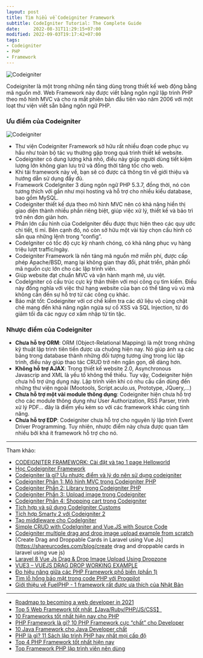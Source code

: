 ```yaml
---
layout: post
title: Tìm hiểu về Codeigniter Framework
subtitle: CodeIgniter Tutorial: The Complete Guide
date:     2022-08-31T11:29:15+07:00
modified: 2022-09-03T19:17:42+07:00
tags:
- Codeigniter
- PHP
- Framework
---
```


![Codeigniter](https://boxxv.github.io/img/2022/CodeIgniter-Framework.jpg "Codeigniter")

Codeigniter là một trong những nền tảng dùng trong thiết kế web động bằng mã nguồn mở. Web Framework này được viết bằng ngôn ngữ lập trình PHP theo mô hình MVC và cho ra mắt phiên bản đầu tiên vào năm 2006 với một loạt thư viện viết sẵn bằng ngôn ngữ PHP.


### Ưu điểm của Codeigniter

![Codeigniter](https://boxxv.github.io/img/2022/Banner-1-New.jpg "Codeigniter")

- Thư viện Codeigniter Framework sở hữu rất nhiều đoạn code phục vụ hầu như toàn bộ tác vụ thường gặp trong quá trình thiết kế website.
- Codeigniter có dung lượng khá nhỏ, điều này giúp người dùng tiết kiệm lượng lớn không gian lưu trữ và đồng thời tăng tốc cho web.
- Khi tải framework này về, bạn sẽ có được cả thông tin về giới thiệu và hướng dẫn sử dụng đầy đủ. 
- Framework CodeIgniter 3 dùng ngôn ngữ PHP 5.3.7, đồng thời, nó còn tương thích với gần như mọi hosting và hỗ trợ cho nhiều kiểu database, bao gồm MySQL.
- Codeigniter thiết kế dựa theo mô hình MVC nên có khả năng hiển thị giao diện thành nhiều phần riêng biệt, giúp việc xử lý, thiết kế và bảo trì trở nên đơn giản hơn.
- Phần lớn cấu hình của CodeIgniter đều được thực hiện theo các quy ước chi tiết, tỉ mỉ. Bên cạnh đó, nó còn sở hữu một vài tùy chọn cấu hình có sẵn qua những lệnh trong “config”.
- CodeIgniter có tốc độ cực kỳ nhanh chóng, có khả năng phục vụ hàng triệu lượt traffic/ngày. 
- Codeigniter Framework là nền tảng mã nguồn mở miễn phí, được cấp phép Apache/BSD, mang lại không gian thay đổi, phát triển, phân phối mã nguồn cực lớn cho các lập trình viên.
- Giúp website đạt chuẩn MVC và vận hành mạnh mẽ, ưu việt. 
- CodeIgniter có cấu trúc cực kỳ thân thiện với mọi công cụ tìm kiếm. Điều này đồng nghĩa với việc thứ hạng website của bạn có thể tăng vù vù mà không cần đến sự hỗ trợ từ các công cụ khác. 
- Bảo mật tốt: Codeigniter với cơ chế kiểm tra các dữ liệu vô cùng chặt chẽ mang đến khả năng ngăn ngừa sự cố XSS và SQL Injection, từ đó giảm tối đa các nguy cơ xâm nhập từ tin tặc.

### Nhược điểm của Codeigniter

- **Chưa hỗ trợ ORM**: ORM (Object-Relational Mapping) là một trong những kỹ thuật lập trình tiên tiến được ưa chuộng hiện nay. Nó giúp ánh xạ các bảng trong database thành những đối tượng tương ứng trong lúc lập trình, điều này giúp thao tác CRUD trở nên ngắn gọn, dễ dàng hơn.
- **Không hỗ trợ AJAX**: Trong thiết kế website 2.0, Asynchronous Javascrip and XML là yếu tố không thể thiếu. Tuy vậy, Codeigniter hiện chưa hỗ trợ ứng dụng này. Lập trình viên khi có nhu cầu cần dùng đến những thư viện ngoài (Mootools, Script.aculo.us, Prototype, JQuery,...)
- **Chưa hỗ trợ một vài module thông dụng**: Codeigniter hiện chưa hỗ trợ cho các module thông dụng như User Authorization, RSS Parser, trình xử lý PDF… đây là điểm yếu kém so với các framework khác cùng tính năng.
- **Chưa hỗ trợ EDP**: Codeigniter chưa hỗ trợ cho nguyên lý lập trình Event Driver Programming. Tuy nhiên, nhược điểm này chưa được quan tâm nhiều bởi khá ít framework hỗ trợ cho nó. 





-----
Tham khảo:

- [CODEIGNITER FRAMEWORK: Cài đặt và tạo 1 page Helloworld](https://viblo.asia/p/codeigniter-framework-cai-dat-va-tao-1-page-helloworld-XogBG262GxnL)
- [Học Codeigniter Framework](https://freetuts.net/hoc-codeigniter)
- [Codeigniter là gì? Ưu nhược điểm và lý do nên sử dụng codeigniter](https://bizfly.vn/techblog/codeigniter-la-gi.html)
- [Codeigniter Phần 1: Mô hình MVC trong Codeigniter PHP](https://viblo.asia/p/codeigniter-framework-phan-1-mo-hinh-mvc-trong-codeigniter-php-MJykjQjqePB)
- [Codeigniter Phần 2: Library trong Codeigniter PHP](https://viblo.asia/p/codeigniter-framework-phan-2-library-trong-codeigniter-php-library-database-va-library-form-validation-DXOkRjOWkdZ)
- [Codeigniter Phần 3: Upload image trong Codeigniter](https://viblo.asia/p/codeigniter-framework-phan-3-upload-image-trong-codeigniter-DbmvmLWxkAg)
- [Codeigniter Phần 4: Shopping cart trong Codeigniter](https://viblo.asia/p/codeigniter-framework-phan-4-shopping-cart-trong-codeigniter-ZjlvaloRkqJ)
- [Tích hợp và sử dụng CodeIgniter Customs](https://viblo.asia/p/tich-hop-va-su-dung-codeigniter-customs-m68Z0NG95kG)
- [Tích hợp Smarty 2 với Codeigniter 2](https://viblo.asia/p/tich-hop-smarty-2-voi-codeigniter-2-bWrZnaJbKxw)
- [Tạo middleware cho CodeIgniter](https://viblo.asia/p/tao-middleware-cho-codeigniter-bJzKmj7PZ9N)
- [Simple CRUD with CodeIgniter and Vue.JS with Source Code](https://www.sourcecodester.com/php/12342/simple-crud-codeigniter-and-vuejs.html)
- [Codeigniter multiple drag and drop image upload example from scratch](https://www.itsolutionstuff.com/post/codeigniter-multiple-drag-and-drop-image-upload-example-from-scratchexample.html)
- [Create Drag and Droppable Cards in Laravel using Vue Js](https://shareurcodes.com/blog/create drag and droppable cards in laravel using vue js)
- [Laravel 8 Vue Js Drag & Drop Image Upload Using Dropzone](https://www.tutsmake.com/laravel-8-vue-js-drag-drop-image-upload-using-dropzone/)
- [VUE3 – VUEJS DRAG DROP WORKING EXAMPLE](https://therichpost.com/vue3-vuejs-drag-drop-working-example/)
- [Đo hiệu năng giữa các PHP Framework phổ biến (phần 1)](https://viblo.asia/p/do-hieu-nang-giua-cac-php-framework-pho-bien-phan-1-aWj53XoeK6m)
- [Tìm lỗ hổng bảo mật trong code PHP với Progpilot](https://viblo.asia/p/tim-lo-hong-bao-mat-trong-code-php-voi-progpilot-Do7543w4lM6)
- [Giới thiệu về FuelPHP - 1 framework rất được ưa thích của Nhật Bản](https://viblo.asia/p/gioi-thieu-ve-fuelphp-1-framework-rat-duoc-ua-thich-cua-nhat-ban-1VgZvXY75Aw)

-----
- [Roadmap to becoming a web developer in 2021](https://github.com/kamranahmedse/developer-roadmap)
- [Top 5 Web Framework tốt nhất【Java/Ruby/PHP/JS/CSS】](https://viblo.asia/p/web-framework-la-gi-top-5-web-framework-tot-nhatjavarubyphpjscss-Qbq5Qg0GZD8)
- [10 Frameworks tốt nhất hiện nay cho PHP](https://topdev.vn/blog/10-frameworks-tot-nhat-hien-nay-cho-php/)
- [PHP Framework là gì? 10 PHP Framework cực “chất” cho Developer](https://itviec.com/blog/framework-php/)
- [10 Java Framework cho Java Developer chất](https://itviec.com/blog/java-framework/)
- [PHP là gì? 11 Sách lập trình PHP hay nhất mọi cấp độ](https://itviec.com/blog/11-sach-hoc-lap-trinh-php/)
- [Top 4 PHP Framework tốt nhất hiện nay](https://funix.edu.vn/chia-se-kien-thuc/top-4-php-framework-tot-nhat/)
- [Top Framework PHP lập trình viên nên dùng](https://t3h.com.vn/tin-tuc/framework-php)